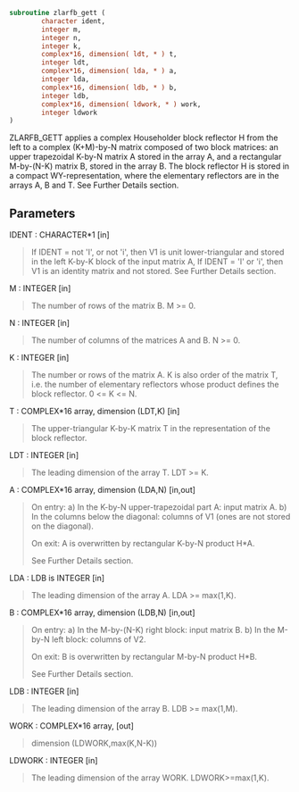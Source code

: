 ```fortran
subroutine zlarfb_gett (
        character ident,
        integer m,
        integer n,
        integer k,
        complex*16, dimension( ldt, * ) t,
        integer ldt,
        complex*16, dimension( lda, * ) a,
        integer lda,
        complex*16, dimension( ldb, * ) b,
        integer ldb,
        complex*16, dimension( ldwork, * ) work,
        integer ldwork
)
```

ZLARFB_GETT applies a complex Householder block reflector H from the
left to a complex (K+M)-by-N   matrix
composed of two block matrices: an upper trapezoidal K-by-N matrix A
stored in the array A, and a rectangular M-by-(N-K) matrix B, stored
in the array B. The block reflector H is stored in a compact
WY-representation, where the elementary reflectors are in the
arrays A, B and T. See Further Details section.

## Parameters
IDENT : CHARACTER\*1 [in]
> If IDENT = not 'I', or not 'i', then V1 is unit
> lower-triangular and stored in the left K-by-K block of
> the input matrix A,
> If IDENT = 'I' or 'i', then  V1 is an identity matrix and
> not stored.
> See Further Details section.

M : INTEGER [in]
> The number of rows of the matrix B.
> M >= 0.

N : INTEGER [in]
> The number of columns of the matrices A and B.
> N >= 0.

K : INTEGER [in]
> The number or rows of the matrix A.
> K is also order of the matrix T, i.e. the number of
> elementary reflectors whose product defines the block
> reflector. 0 <= K <= N.

T : COMPLEX\*16 array, dimension (LDT,K) [in]
> The upper-triangular K-by-K matrix T in the representation
> of the block reflector.

LDT : INTEGER [in]
> The leading dimension of the array T. LDT >= K.

A : COMPLEX\*16 array, dimension (LDA,N) [in,out]
> 
> On entry:
> a) In the K-by-N upper-trapezoidal part A: input matrix A.
> b) In the columns below the diagonal: columns of V1
> (ones are not stored on the diagonal).
> 
> On exit:
> A is overwritten by rectangular K-by-N product H\*A.
> 
> See Further Details section.

LDA : LDB is INTEGER [in]
> The leading dimension of the array A. LDA >= max(1,K).

B : COMPLEX\*16 array, dimension (LDB,N) [in,out]
> 
> On entry:
> a) In the M-by-(N-K) right block: input matrix B.
> b) In the M-by-N left block: columns of V2.
> 
> On exit:
> B is overwritten by rectangular M-by-N product H\*B.
> 
> See Further Details section.

LDB : INTEGER [in]
> The leading dimension of the array B. LDB >= max(1,M).

WORK : COMPLEX\*16 array, [out]
> dimension (LDWORK,max(K,N-K))

LDWORK : INTEGER [in]
> The leading dimension of the array WORK. LDWORK>=max(1,K).
